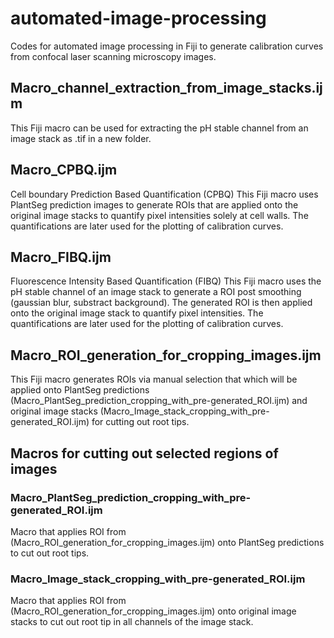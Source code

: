 # automated-image-processing
Codes for automated image processing in Fiji to generate calibration curves from confocal laser scanning microscopy images.

## Macro_channel_extraction_from_image_stacks.ijm
This Fiji macro can be used for extracting the pH stable channel from an image stack as .tif in a new folder.

## Macro_CPBQ.ijm
Cell boundary Prediction Based Quantification (CPBQ)
This Fiji macro uses PlantSeg prediction images to generate ROIs that are applied onto the original image stacks to quantify pixel intensities solely at cell walls. The quantifications are later used for the plotting of calibration curves.

## Macro_FIBQ.ijm
Fluorescence Intensity Based Quantification (FIBQ)
This Fiji macro uses the pH stable channel of an image stack to generate a ROI post smoothing (gaussian blur, substract background). The generated ROI is then applied onto the original image stack to quantify pixel intensities. The quantifications are later used for the plotting of calibration curves.

## Macro_ROI_generation_for_cropping_images.ijm
This Fiji macro generates ROIs via manual selection that which will be applied onto PlantSeg predictions (Macro_PlantSeg_prediction_cropping_with_pre-generated_ROI.ijm) and original image stacks (Macro_Image_stack_cropping_with_pre-generated_ROI.ijm) for cutting out root tips. 

## Macros for cutting out selected regions of images
### Macro_PlantSeg_prediction_cropping_with_pre-generated_ROI.ijm
Macro that applies ROI from (Macro_ROI_generation_for_cropping_images.ijm) onto PlantSeg predictions to cut out root tips.
### Macro_Image_stack_cropping_with_pre-generated_ROI.ijm
Macro that applies ROI from (Macro_ROI_generation_for_cropping_images.ijm) onto original image stacks to cut out root tip in all channels of the image stack.
